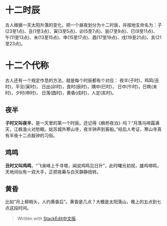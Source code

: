 # 十二时辰
古人根据一天太阳升落的变化，把一个昼夜划分为十二时辰，并按地支命名为：子(23至1点)、丑(1至3点)、寅(3至5点)、卯(5至7点)、辰(7至9点)、巳(9至11点)、午(11至13点)、未(13至15点)、申(15至17点)、酉(17至19点)、戌(19至21点)、亥(21至23点)。
#  十二个代称
古人还有一个规定作息的方法，就是每个时辰都有个对应：
夜半(子时)，鸡鸣(丑时)，平旦(寅时)，
日出(卯时)，食时(辰时)，隅中(巳时)，
日中(午时)，日昳(未时)，夕时(申时)，
日落(酉时)，黄昏(戌时)，人定(亥时)。
## 夜半
**子时又叫夜半**，是一天里的第一个时辰。还记得《枫桥夜泊》吗？“月落乌啼霜满天，江枫渔火对愁眠。姑苏城外寒山寺，夜半钟声到客船。”经后人考证，寒山寺真有半夜十二点敲钟的习俗。
## 鸡鸣
**丑时又叫鸡鸣**，“飞来峰上千寻塔，闻说鸡鸣见日升”，此时曙光初视，雄鸡啼鸣，天地间似有一双大手，正把夜幕与白天静静扭转。
## 黄昏
比如“月上柳梢头，人约黄昏后”。黄昏是几点？大概是太阳落山，晚上的五点到七点这段时间。

> Written with [StackEdit中文版](https://stackedit.cn/).
<!--stackedit_data:
eyJoaXN0b3J5IjpbMTg2Nzc1MDI1MywtNjA3MTIxMjIzLC0xMj
c3NTAzMTI0XX0=
-->